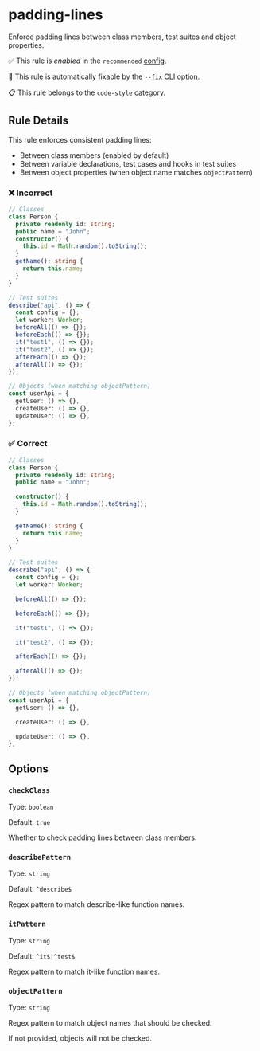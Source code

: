 # padding-lines

Enforce padding lines between class members, test suites and object properties.

✅ This rule is _enabled_ in the `recommended` [config](https://github.com/ximagine-ai/eslint-plugin#configs).

🔧 This rule is automatically fixable by the [`--fix` CLI option](https://eslint.org/docs/latest/user-guide/command-line-interface#--fix).

📋 This rule belongs to the `code-style` [category](../../README.md#code-style).

<!-- end auto-generated rule header -->
<!-- Do not manually modify this header. Run: `pnpm run gen:docs` -->

## Rule Details

This rule enforces consistent padding lines:

- Between class members (enabled by default)
- Between variable declarations, test cases and hooks in test suites
- Between object properties (when object name matches `objectPattern`)

### ❌ Incorrect

```ts
// Classes
class Person {
  private readonly id: string;
  public name = "John";
  constructor() {
    this.id = Math.random().toString();
  }
  getName(): string {
    return this.name;
  }
}

// Test suites
describe("api", () => {
  const config = {};
  let worker: Worker;
  beforeAll(() => {});
  beforeEach(() => {});
  it("test1", () => {});
  it("test2", () => {});
  afterEach(() => {});
  afterAll(() => {});
});

// Objects (when matching objectPattern)
const userApi = {
  getUser: () => {},
  createUser: () => {},
  updateUser: () => {},
};
```

### ✅ Correct

```ts
// Classes
class Person {
  private readonly id: string;
  public name = "John";

  constructor() {
    this.id = Math.random().toString();
  }

  getName(): string {
    return this.name;
  }
}

// Test suites
describe("api", () => {
  const config = {};
  let worker: Worker;

  beforeAll(() => {});

  beforeEach(() => {});

  it("test1", () => {});

  it("test2", () => {});

  afterEach(() => {});

  afterAll(() => {});
});

// Objects (when matching objectPattern)
const userApi = {
  getUser: () => {},

  createUser: () => {},

  updateUser: () => {},
};
```

## Options

### `checkClass`

Type: `boolean`

Default: `true`

Whether to check padding lines between class members.

### `describePattern`

Type: `string`

Default: `^describe$`

Regex pattern to match describe-like function names.

### `itPattern`

Type: `string`

Default: `^it$|^test$`

Regex pattern to match it-like function names.

### `objectPattern`

Type: `string`

Regex pattern to match object names that should be checked.

If not provided, objects will not be checked.
